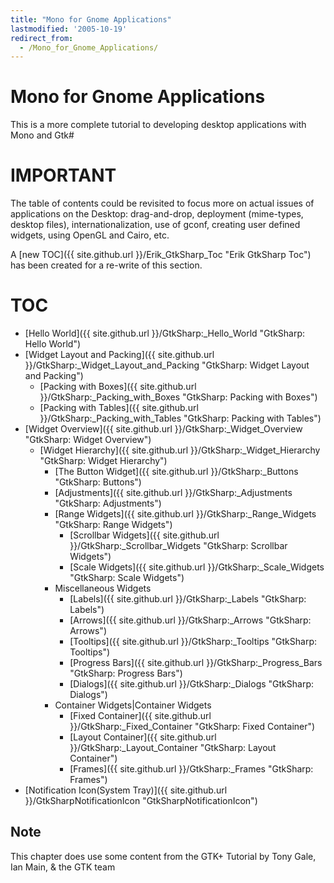 ```yaml
---
title: "Mono for Gnome Applications"
lastmodified: '2005-10-19'
redirect_from:
  - /Mono_for_Gnome_Applications/
---
```


Mono for Gnome Applications
===========================

 This is a more complete tutorial to developing desktop applications with Mono and Gtk\#

IMPORTANT
=========

The table of contents could be revisited to focus more on actual issues of applications on the Desktop: drag-and-drop, deployment (mime-types, desktop files), internationalization, use of gconf, creating user defined widgets, using OpenGL and Cairo, etc.

A [new TOC]({{ site.github.url }}/Erik_GtkSharp_Toc "Erik GtkSharp Toc") has been created for a re-write of this section.

TOC
===

-   [Hello World]({{ site.github.url }}/GtkSharp:_Hello_World "GtkSharp: Hello World")
-   [Widget Layout and Packing]({{ site.github.url }}/GtkSharp:_Widget_Layout_and_Packing "GtkSharp: Widget Layout and Packing")
    -   [Packing with Boxes]({{ site.github.url }}/GtkSharp:_Packing_with_Boxes "GtkSharp: Packing with Boxes")
    -   [Packing with Tables]({{ site.github.url }}/GtkSharp:_Packing_with_Tables "GtkSharp: Packing with Tables")
-   [Widget Overview]({{ site.github.url }}/GtkSharp:_Widget_Overview "GtkSharp: Widget Overview")
    -   [Widget Hierarchy]({{ site.github.url }}/GtkSharp:_Widget_Hierarchy "GtkSharp: Widget Hierarchy")
        -   [The Button Widget]({{ site.github.url }}/GtkSharp:_Buttons "GtkSharp: Buttons")
        -   [Adjustments]({{ site.github.url }}/GtkSharp:_Adjustments "GtkSharp: Adjustments")
        -   [Range Widgets]({{ site.github.url }}/GtkSharp:_Range_Widgets "GtkSharp: Range Widgets")
            -   [Scrollbar Widgets]({{ site.github.url }}/GtkSharp:_Scrollbar_Widgets "GtkSharp: Scrollbar Widgets")
            -   [Scale Widgets]({{ site.github.url }}/GtkSharp:_Scale_Widgets "GtkSharp: Scale Widgets")
        -   Miscellaneous Widgets
            -   [Labels]({{ site.github.url }}/GtkSharp:_Labels "GtkSharp: Labels")
            -   [Arrows]({{ site.github.url }}/GtkSharp:_Arrows "GtkSharp: Arrows")
            -   [Tooltips]({{ site.github.url }}/GtkSharp:_Tooltips "GtkSharp: Tooltips")
            -   [Progress Bars]({{ site.github.url }}/GtkSharp:_Progress_Bars "GtkSharp: Progress Bars")
            -   [Dialogs]({{ site.github.url }}/GtkSharp:_Dialogs "GtkSharp: Dialogs")
        -   Container Widgets|Container Widgets
            -   [Fixed Container]({{ site.github.url }}/GtkSharp:_Fixed_Container "GtkSharp: Fixed Container")
            -   [Layout Container]({{ site.github.url }}/GtkSharp:_Layout_Container "GtkSharp: Layout Container")
            -   [Frames]({{ site.github.url }}/GtkSharp:_Frames "GtkSharp: Frames")
-   [Notification Icon(System Tray)]({{ site.github.url }}/GtkSharpNotificationIcon "GtkSharpNotificationIcon")

Note
----

This chapter does use some content from the GTK+ Tutorial by Tony Gale, Ian Main, & the GTK team

